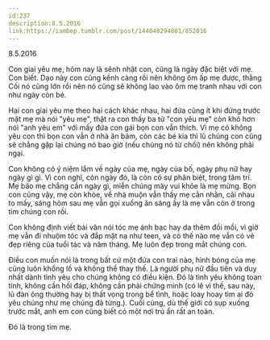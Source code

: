```yaml
---
id:237
description:8.5.2016
link:https://iambep.tumblr.com/post/144048294801/852016
---
```


8.5.2016

Con giai yêu mẹ, hôm nay là sênh nhật con, cũng là ngày đặc biệt với mẹ.
Con biết. Dạo này con cũng kềnh càng rồi nên không ôm ấp mẹ được, thằng
Cối nó cũng lớn rồi nên nó cũng sẽ không lao vào ôm mẹ tranh nhau với con
như ngày còn bé.

Hai con giai yêu mẹ theo hai cách khác nhau, hai đứa cũng ít khi đứng trước
mặt mẹ mà nói "yêu mẹ", thật ra con thấy ba từ "con yêu mẹ" còn khó hơn
nói "anh yêu em" với mấy đứa con gái bọn con vẫn thích. Vì mẹ có không yêu
con thì bọn con vẫn ở nhà ăn bám, còn các bé kia thì lũ chúng con cũng sẽ
chẳng gặp lại chúng nó bao giờ (nếu chúng nó từ chối) nên không phải ngại.

Con không có ý niệm lắm về ngày của mẹ, ngày của bố, ngày phụ nữ hay ngày
gì gì. Vì con nghĩ, còn ngày đó, là còn có sự phân biệt, trong tâm trí.
Mẹ bảo mẹ chẳng cần ngày gì, miễn chúng mày vui khỏe là mẹ mừng. Bọn con
cũng vậy, mẹ còn khỏe, về nhà muộn vẫn thấy mẹ cằn nhằn, cãi nhau to mấy,
sáng hôm sau mẹ vẫn gọi xuống ăn sáng ấy là mẹ vẫn còn ở trong tim chúng
con rồi.

Con không định viết bài văn nói tóc mẹ ánh bạc hay da thêm đồi mồi, vì giờ
mẹ vẫn đi nhuộm tóc và đắp mặt nạ như teen, và có thế nào mẹ vẫn có vẻ đẹp
riêng của tuổi tác và năm tháng. Mẹ luôn đẹp trong mắt chúng con.

Điều con muốn nói là trong bất cứ một đứa con trai nào, hình bóng của mẹ
cũng luôn khổng lồ và không thể thay thế. Là người phụ nữ đầu tiên và duy
nhất dành tình yêu cho chúng không có điều kiện. Đó là tình yêu không toan
tính, không cần hồi đáp, không cần phải chứng minh (có lẽ vì thế, sau này,
lũ đàn ông thường hay bị thất vọng trong bể tình, hoặc loay hoay tìm ai
đó yêu chúng như mẹ chúng đã từng.). Cuối cùng, dù thế giới có sụp xuống
trước mắt, anh em con cũng biết có một nơi trú ẩn rất an toàn.

Đó là trong tim mẹ.